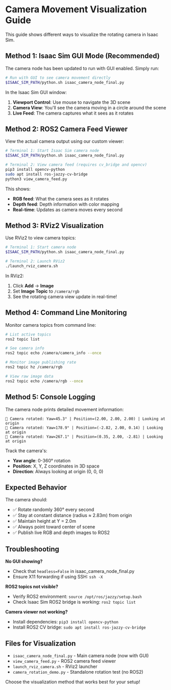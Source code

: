 # Camera Movement Visualization Guide

This guide shows different ways to visualize the rotating camera in Isaac Sim.

## Method 1: Isaac Sim GUI Mode (Recommended)

The camera node has been updated to run with GUI enabled. Simply run:

```bash
# Run with GUI to see camera movement directly
$ISAAC_SIM_PATH/python.sh isaac_camera_node_final.py
```

In the Isaac Sim GUI window:
1. **Viewport Control**: Use mouse to navigate the 3D scene
2. **Camera View**: You'll see the camera moving in a circle around the scene
3. **Live Feed**: The camera captures what it sees as it rotates

## Method 2: ROS2 Camera Feed Viewer

View the actual camera output using our custom viewer:

```bash
# Terminal 1: Start Isaac Sim camera node
$ISAAC_SIM_PATH/python.sh isaac_camera_node_final.py

# Terminal 2: View camera feed (requires cv_bridge and opencv)
pip3 install opencv-python
sudo apt install ros-jazzy-cv-bridge
python3 view_camera_feed.py
```

This shows:
- **RGB feed**: What the camera sees as it rotates
- **Depth feed**: Depth information with color mapping
- **Real-time**: Updates as camera moves every second

## Method 3: RViz2 Visualization

Use RViz2 to view camera topics:

```bash
# Terminal 1: Start camera node
$ISAAC_SIM_PATH/python.sh isaac_camera_node_final.py

# Terminal 2: Launch RViz2
./launch_rviz_camera.sh
```

In RViz2:
1. Click **Add** → **Image**
2. Set **Image Topic** to `/camera/rgb`
3. See the rotating camera view update in real-time!

## Method 4: Command Line Monitoring

Monitor camera topics from command line:

```bash
# List active topics
ros2 topic list

# See camera info
ros2 topic echo /camera/camera_info --once

# Monitor image publishing rate
ros2 topic hz /camera/rgb

# View raw image data
ros2 topic echo /camera/rgb --once
```

## Method 5: Console Logging

The camera node prints detailed movement information:

```
🔄 Camera rotated: Yaw=45.3° | Position=(2.00, 2.00, 2.00) | Looking at origin
🔄 Camera rotated: Yaw=178.9° | Position=(-2.82, 2.00, 0.14) | Looking at origin
🔄 Camera rotated: Yaw=267.1° | Position=(0.35, 2.00, -2.81) | Looking at origin
```

Track the camera's:
- **Yaw angle**: 0-360° rotation
- **Position**: X, Y, Z coordinates in 3D space  
- **Direction**: Always looking at origin (0, 0, 0)

## Expected Behavior

The camera should:
- ✅ Rotate randomly 360° every second
- ✅ Stay at constant distance (radius ≈ 2.83m) from origin
- ✅ Maintain height at Y = 2.0m
- ✅ Always point toward center of scene
- ✅ Publish live RGB and depth images to ROS2

## Troubleshooting

**No GUI showing?**
- Check that `headless=False` in isaac_camera_node_final.py
- Ensure X11 forwarding if using SSH: `ssh -X`

**ROS2 topics not visible?**
- Verify ROS2 environment: `source /opt/ros/jazzy/setup.bash`
- Check Isaac Sim ROS2 bridge is working: `ros2 topic list`

**Camera viewer not working?**
- Install dependencies: `pip3 install opencv-python`
- Install ROS2 CV bridge: `sudo apt install ros-jazzy-cv-bridge`

## Files for Visualization

- `isaac_camera_node_final.py` - Main camera node (now with GUI)
- `view_camera_feed.py` - ROS2 camera feed viewer
- `launch_rviz_camera.sh` - RViz2 launcher
- `camera_rotation_demo.py` - Standalone rotation test (no ROS2)

Choose the visualization method that works best for your setup!
